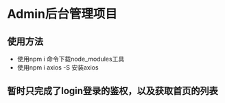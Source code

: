 # Admin后台管理项目

## 使用方法

+ 使用npm i 命令下载node_modules工具
+ 使用npm i axios -S 安装axios 

## 暂时只完成了login登录的鉴权，以及获取首页的列表

